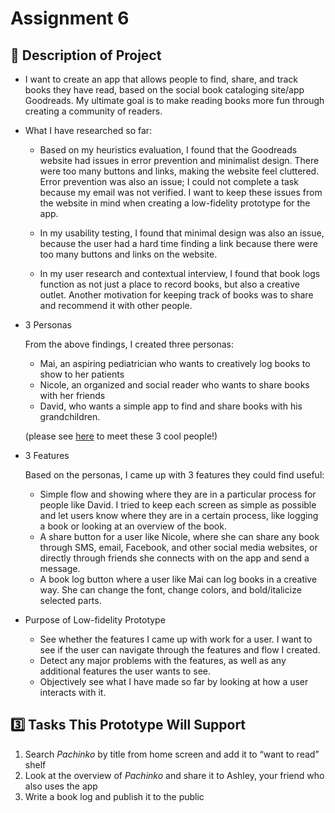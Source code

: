 # Assignment 6

## 📝 Description of Project
* I want to create an app that allows people to find, share, and track books they have read, 
based on the social book cataloging site/app Goodreads. My ultimate goal is to make reading books more fun 
through creating a community of readers. 
* What I have researched so far:

  * Based on my heuristics evaluation, I found that the Goodreads website had issues in error prevention and minimalist design.
There were too many buttons and links, making the website feel cluttered. Error prevention was also an issue; 
I could not complete a task because my email was not verified. 
I want to keep these issues from the website in mind when creating a low-fidelity prototype for the app.

  * In my usability testing, I found that minimal design was also an issue, 
because the user had a hard time finding a link because there were too many buttons and links on the website.

  * In my user research and contextual interview, I found that book logs function as not just a place to record books, 
but also a creative outlet. Another motivation for keeping track of books was to share and recommend it with other people. 

* 3 Personas

  From the above findings, I created three personas: 
  * Mai, an aspiring pediatrician who wants to creatively log books to show to her patients
  * Nicole, an organized and social reader who wants to share books with her friends
  * David, who wants a simple app to find and share books with his grandchildren. 
  
  (please see [here](https://github.com/yoshinogoto/DH150-YoshinoGoto/blob/master/Assignment05.md) 
  to meet these 3 cool people!)
  
* 3 Features

  Based on the personas, I came up with 3 features they could find useful:
  * Simple flow and showing where they are in a particular process for people like David. 
  I tried to keep each screen as simple as possible and let users know where they are in a certain process, 
  like logging a book or looking at an overview of the book. 
  * A share button for a user like Nicole, where she can share any book through SMS, email, Facebook, 
  and other social media websites, or directly through friends she connects with on the app and send a message.
  * A book log button where a user like Mai can log books in a creative way. 
  She can change the font, change colors, and bold/italicize selected parts.

* Purpose of Low-fidelity Prototype
  * See whether the features I came up with work for a user. 
  I want to see if the user can navigate through the features and flow I created.
  * Detect any major problems with the features, as well as any additional features the user wants to see.
  * Objectively see what I have made so far by looking at how a user interacts with it.


## 3️⃣ Tasks This Prototype Will Support
1. Search *Pachinko* by title from home screen and add it to “want to read” shelf
2. Look at the overview of *Pachinko* and share it to Ashley, your friend who also uses the app
3. Write a book log and publish it to the public








